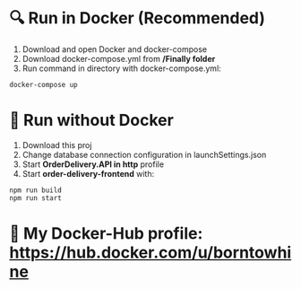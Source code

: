 # :mag: Run in Docker (Recommended)
1. Download and open Docker and docker-compose
2. Download docker-compose.yml from **/Finally folder**
3. Run command in directory with docker-compose.yml:
```
docker-compose up
```

# :mag_right: Run without Docker
1. Download this proj
2. Change database connection configuration in launchSettings.json
3. Start **OrderDelivery.API in http** profile
4. Start **order-delivery-frontend** with:
  ```
  npm run build
  npm run start
  ```

# :whale2: My Docker-Hub profile: https://hub.docker.com/u/borntowhine
